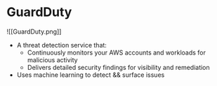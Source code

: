 # GuardDuty
![[GuardDuty.png]]
- A threat detection service that:
	- Continuously monitors your AWS accounts and workloads for malicious activity
	- Delivers detailed security findings for visibility and remediation
- Uses machine learning to detect && surface issues

